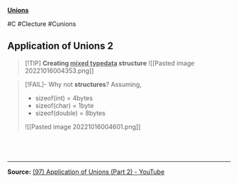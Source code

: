 **[Unions](CUnions)**

#C #Clecture #Cunions 
## Application of Unions 2
>[!TIP] **Creating <u>mixed typedata</u> structure**
> ![[Pasted image 20221016004353.png]]

>[!FAIL]- Why not **structures**?
> Assuming, 
>- sizeof(int) = 4bytes
>- sizeof(char) = 1byte
>- sizeof(double) = 8bytes
>
>![[Pasted image 20221016004601.png]]

<br>

# 
---
**Source:**
[(97) Application of Unions (Part 2) - YouTube](https://www.youtube.com/watch?v=7eHRoAjFepU&list=PLBlnK6fEyqRhX6r2uhhlubuF5QextdCSM&index=171)